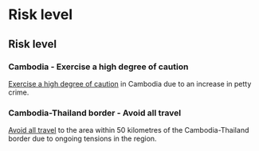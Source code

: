 # Risk level

## Risk level

### Cambodia - Exercise a high degree of caution

[Exercise a high degree of caution](#levels "Risk Levels") in Cambodia due to an increase in petty crime.

### Cambodia-Thailand border - Avoid all travel

[Avoid all travel](#levels "Risk Levels") to the area within 50 kilometres of the Cambodia-Thailand border due to ongoing tensions in the region.
